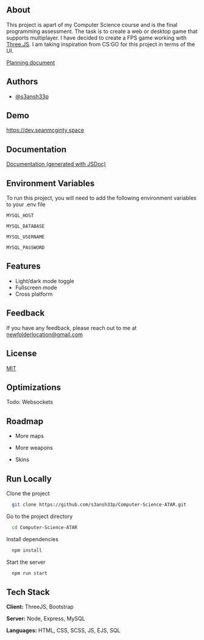 ## About

This project is apart of my Computer Science course and is the final programming assessment.
The task is to create a web or desktop game that supports multiplayer.
I have decided to create a FPS game working with [Three.JS](https://github.com/mrdoob/three.js).
I am taking inspiration from CS:GO for this project in terms of the UI.

[Planning document](https://docs.google.com/document/d/1TK5HlipziA2nSvrkaUz8Xi36uU8StKVAvU3BXdNLBgE/)


## Authors

- [@s3ansh33p](https://www.github.com/s3ansh33p)

  
## Demo

https://dev.seanmcginty.space

  
## Documentation

[Documentation (generated with JSDoc)](https://dev.seanmcginty.space/docs)

  
## Environment Variables

To run this project, you will need to add the following environment variables to your .env file

`MYSQL_HOST`

`MYSQL_DATABASE`

`MYSQL_USERNAME`

`MYSQL_PASSWORD`


  
## Features

- Light/dark mode toggle
- Fullscreen mode
- Cross platform

  
## Feedback

If you have any feedback, please reach out to me at newfolderlocation@gmail.com

  
## License

[MIT](https://choosealicense.com/licenses/mit/)

## Optimizations

Todo: Websockets
## Roadmap

- More maps

- More weapons

- Skins

  
## Run Locally

Clone the project

```bash
  git clone https://github.com/s3ansh33p/Computer-Science-ATAR.git
```

Go to the project directory

```bash
  cd Computer-Science-ATAR
```

Install dependencies

```bash
  npm install
```

Start the server

```bash
  npm run start
```

  
## Tech Stack

**Client:** ThreeJS, Bootstrap

**Server:** Node, Express, MySQL

**Languages:** HTML, CSS, SCSS, JS, EJS, SQL
